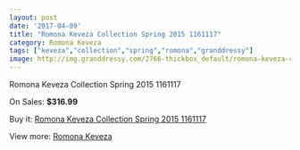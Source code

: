 ```yaml
---
layout: post
date: '2017-04-09'
title: "Romona Keveza Collection Spring 2015 1161117"
category: Romona Keveza
tags: ["keveza","collection","spring","romona","granddressy"]
image: http://img.granddressy.com/2766-thickbox_default/romona-keveza-collection-spring-2015-1161117.jpg
---
```

Romona Keveza Collection Spring 2015 1161117

On Sales: **$316.99**
<a href="https://www.granddressy.com/en/romona-keveza/2281-romona-keveza-collection-spring-2015-1161117.html"><amp-img layout="responsive" width="600" height="600" src="//img.granddressy.com/2766-thickbox_default/romona-keveza-collection-spring-2015-1161117.jpg" alt="Romona Keveza Collection Spring 2015 1161117 0" /></a>

Buy it: [Romona Keveza Collection Spring 2015 1161117](https://www.granddressy.com/en/romona-keveza/2281-romona-keveza-collection-spring-2015-1161117.html "Romona Keveza Collection Spring 2015 1161117")

View more: [Romona Keveza](https://www.granddressy.com/en/103-romona-keveza "Romona Keveza")